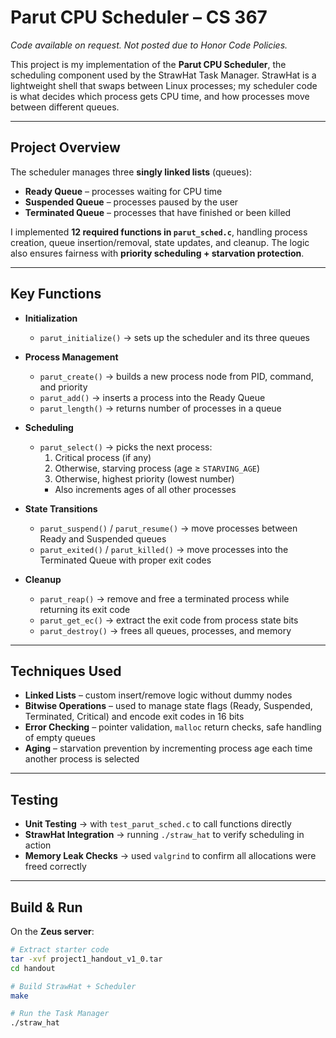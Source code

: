 # Parut CPU Scheduler – CS 367 

*Code available on request. Not posted due to Honor Code Policies.*

This project is my implementation of the **Parut CPU Scheduler**, the scheduling component used by the StrawHat Task Manager. StrawHat is a lightweight shell that swaps between Linux processes; my scheduler code is what decides which process gets CPU time, and how processes move between different queues.  

---

## Project Overview

The scheduler manages three **singly linked lists** (queues):  

- **Ready Queue** – processes waiting for CPU time  
- **Suspended Queue** – processes paused by the user  
- **Terminated Queue** – processes that have finished or been killed  

I implemented **12 required functions in `parut_sched.c`**, handling process creation, queue insertion/removal, state updates, and cleanup. The logic also ensures fairness with **priority scheduling + starvation protection**.

---

##  Key Functions

- **Initialization**
  - `parut_initialize()` → sets up the scheduler and its three queues  

- **Process Management**
  - `parut_create()` → builds a new process node from PID, command, and priority  
  - `parut_add()` → inserts a process into the Ready Queue  
  - `parut_length()` → returns number of processes in a queue  

- **Scheduling**
  - `parut_select()` → picks the next process:
    1. Critical process (if any)  
    2. Otherwise, starving process (age ≥ `STARVING_AGE`)  
    3. Otherwise, highest priority (lowest number)  
    - Also increments ages of all other processes  

- **State Transitions**
  - `parut_suspend()` / `parut_resume()` → move processes between Ready and Suspended queues  
  - `parut_exited()` / `parut_killed()` → move processes into the Terminated Queue with proper exit codes  

- **Cleanup**
  - `parut_reap()` → remove and free a terminated process while returning its exit code  
  - `parut_get_ec()` → extract the exit code from process state bits  
  - `parut_destroy()` → frees all queues, processes, and memory  

---

## Techniques Used

- **Linked Lists** – custom insert/remove logic without dummy nodes  
- **Bitwise Operations** – used to manage state flags (Ready, Suspended, Terminated, Critical) and encode exit codes in 16 bits  
- **Error Checking** – pointer validation, `malloc` return checks, safe handling of empty queues  
- **Aging** – starvation prevention by incrementing process age each time another process is selected  

---

##  Testing

- **Unit Testing** → with `test_parut_sched.c` to call functions directly  
- **StrawHat Integration** → running `./straw_hat` to verify scheduling in action  
- **Memory Leak Checks** → used `valgrind` to confirm all allocations were freed correctly  

---

##  Build & Run

On the **Zeus server**:  

```bash
# Extract starter code
tar -xvf project1_handout_v1_0.tar
cd handout

# Build StrawHat + Scheduler
make

# Run the Task Manager
./straw_hat
